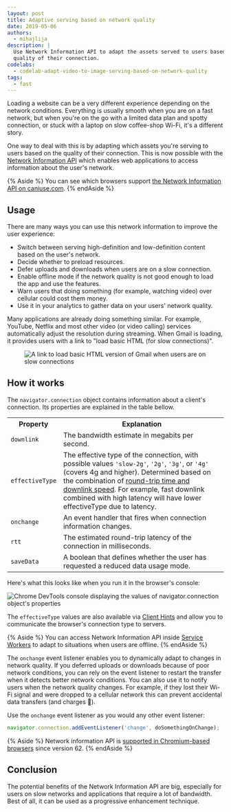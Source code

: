 ```yaml
---
layout: post
title: Adaptive serving based on network quality
date: 2019-05-06
authors:
  - mihajlija
description: |
  Use Network Information API to adapt the assets served to users based on the
  quality of their connection.
codelabs:
  - codelab-adapt-video-to-image-serving-based-on-network-quality
tags:
  - fast
---
```


Loading a website can be a very different experience depending on the network
conditions. Everything is usually smooth when you are on a fast network, but
when you're on the go with a limited data plan and spotty connection, or stuck
with a laptop on slow coffee-shop Wi-Fi, it's a different story.

One way to deal with this is by adapting which assets you're serving to users
based on the quality of their connection. This is now possible with the
[Network Information API](https://developer.mozilla.org/en-US/docs/Web/API/Network_Information_API)
which enables web applications to access information about the user's network.

{% Aside %}
  You can see which browsers support [the Network Information API on caniuse.com](https://caniuse.com/#feat=netinfo).
{% endAside %}

## Usage

There are many ways you can use this network information to improve the user
experience:

* Switch between serving high-definition and low-definition content based on the
  user's network.
* Decide whether to preload resources.
* Defer uploads and downloads when users are on a slow connection.
* Enable offline mode if the network quality is not good enough to load the app
  and use the features.
* Warn users that doing something (for example, watching video) over cellular could cost
  them money.
* Use it in your analytics to gather data on your users' network quality.

Many applications are already doing something similar. For example, YouTube,
Netflix and most other video (or video calling) services automatically adjust
the resolution during streaming. When Gmail is loading, it provides users with a
link to "load basic HTML (for slow connections)".

<figure class="w-figure">
  <img class="w-screenshot" src="./loading_gmail_slow_connection.png" alt="A link to load basic HTML version of Gmail when users are on slow connections">
</figure>

## How it works

The `navigator.connection` object contains information about a client's
connection. Its properties are explained in the table bellow.

<div class="w-table-wrapper">
  <table>
    <tr>
      <th>Property</th>
      <th>Explanation</th>
    </tr>
    <tr>
      <td><code>downlink</code></td>
      <td>The bandwidth estimate in megabits per second.</td>
    </tr>
    <tr>
      <td><code>effectiveType</code></td>
      <td>The effective type of the connection, with possible values <code>'slow-2g'</code>, <code>'2g'</code>, <code>'3g'</code>, or <code>'4g'</code> (covers 4g and higher). Determined based on the combination of <a href="https://wicg.github.io/netinfo/#effective-connection-types">round-trip time and downlink speed</a>. For example, fast downlink combined with high latency will have lower effectiveType due to latency.</td>
    </tr>
    <tr>
      <td><code>onchange</code></td>
      <td>An event handler that fires when connection information changes.</td>
    </tr>
    <tr>
      <td><code>rtt</code></td>
      <td>The estimated round-trip latency of the connection in milliseconds.</td>
    </tr>
    <tr>
      <td><code>saveData</code></td>
      <td>A boolean that defines whether the user has requested a reduced data usage mode.</td>
    </tr>
  </table>
</div>

Here's what this looks like when you run it in the browser's console:

<img class="w-screenshot" src="./network_information_in_console.jpg" alt="Chrome DevTools console displaying the values of navigator.connection object's properties">

The `effectiveType` values are also available via
[Client Hints](https://www.chromestatus.com/feature/5407907378102272)
and allow you to communicate the browser's connection type to servers.

{% Aside %}
You can access Network Information API inside
[Service Workers](https://developer.mozilla.org/en-US/docs/Web/API/ServiceWorker)
to adapt to situations when users are offline.
{% endAside %}

The `onchange` event listener enables you to dynamically adapt to changes in
network quality. If you deferred uploads or downloads because of poor network
conditions, you can rely on the event listener to restart the transfer when it
detects better network conditions. You can also use it to notify users when the
network quality changes. For example, if they lost their Wi-Fi signal and were
dropped to a cellular network this can prevent accidental data transfers (and
charges 💸).

Use the `onchange` event listener as you would any other event listener:

```js
navigator.connection.addEventListener('change', doSomethingOnChange);
```

{% Aside %}
Network information API is
[supported in Chromium-based browsers](https://caniuse.com/#feat=netinfo)
since version 62.
{% endAside %}

## Conclusion

The potential benefits of the Network Information API are big, especially for
users on slow networks and applications that require a lot of bandwidth. Best of
all, it can be used as a progressive enhancement technique.

